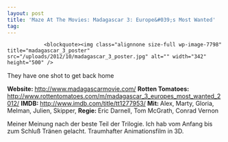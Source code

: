 ```yaml
---
layout: post
title: 'Maze At The Movies: Madagascar 3: Europe&#039;s Most Wanted'
tag: 
---
```



                <blockquote><img class="alignnone size-full wp-image-7798" title="madagascar_3_poster" src="/uploads/2012/10/madagascar_3_poster.jpg" alt="" width="342" height="500" />

They have one shot to get back home</blockquote>
<img title="movie_review_5stars" src="/uploads/2010/02/movie_review_5stars.png" alt="" width="75" height="15" />
<p><strong> Website: </strong><a href="http://www.madagascarmovie.com/"><a href="http://www.madagascarmovie.com/">http://www.madagascarmovie.com/</a></a>
<strong>Rotten Tomatoes: </strong><a href="http://www.rottentomatoes.com/m/madagascar_3_europes_most_wanted_2012/"><a href="http://www.rottentomatoes.com/m/madagascar_3_europes_most_wanted_2012/">http://www.rottentomatoes.com/m/madagascar_3_europes_most_wanted_2012/</a></a>
<strong>IMDB: </strong><a href="http://www.imdb.com/title/tt1277953/"><a href="http://www.imdb.com/title/tt1277953/">http://www.imdb.com/title/tt1277953/</a></a>
<strong>Mit: </strong>Alex, Marty, Gloria, Melman, Julien, Skipper,
<strong>Regie: </strong>Eric Darnell, Tom McGrath, Conrad Vernon</p>
<p>Meiner Meinung nach der beste Teil der Trilogie. Ich hab vom Anfang bis zum Schluß Tränen gelacht. Traumhafter Animationsfilm in 3D.</p>
            
